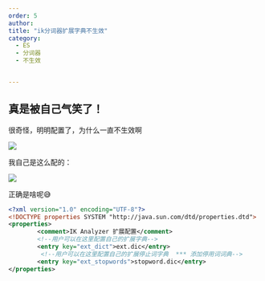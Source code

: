 ```yaml
---
order: 5
author: 
title: "ik分词器扩展字典不生效"
category:
  - ES
  - 分词器
  - 不生效


---
```


## 真是被自己气笑了！

很奇怪，明明配置了，为什么一直不生效啊

![](https://qtp-1324720525.cos.ap-shanghai.myqcloud.com/blog/image-20250102161517858.png)

我自己是这么配的：

![](https://qtp-1324720525.cos.ap-shanghai.myqcloud.com/blog/image-20250102161750795.png)

正确是啥呢:sweat_smile:

```xml
<?xml version="1.0" encoding="UTF-8"?>
<!DOCTYPE properties SYSTEM "http://java.sun.com/dtd/properties.dtd">
<properties>
        <comment>IK Analyzer 扩展配置</comment>
        <!--用户可以在这里配置自己的扩展字典-->
        <entry key="ext_dict">ext.dic</entry>
         <!--用户可以在这里配置自己的扩展停止词字典  *** 添加停用词词典-->
        <entry key="ext_stopwords">stopword.dic</entry>
</properties>
```

